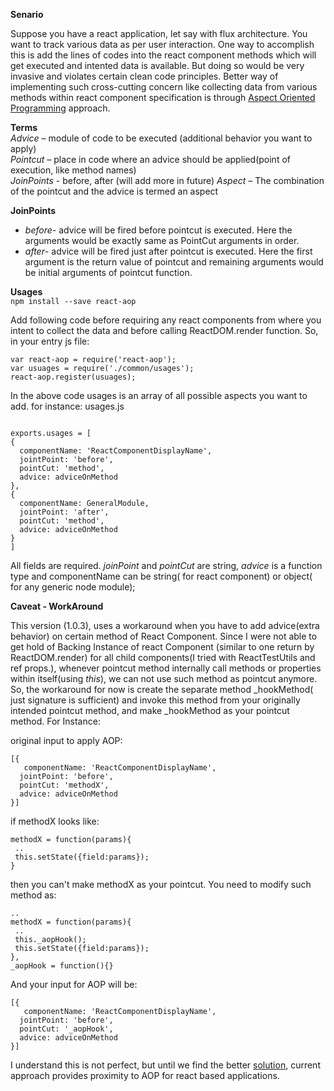 **Senario**

Suppose you have a react application, let say with flux architecture. You want to track various data as per user interaction. One way to accomplish this is add the lines of codes into the react component methods which will get executed and intented data is available. But doing so would be very invasive and violates certain clean code principles. Better way of implementing such cross-cutting concern like collecting data from various methods within react component specification is through [Aspect Oriented Programming](https://en.wikipedia.org/wiki/Aspect-oriented_programming) approach.

**Terms**  
  *Advice* –  module of code to be executed (additional behavior you want to apply)  
  *Pointcut* – place in code where an advice should be applied(point of execution, like method names)  
  *JoinPoints* - before, after (will add more in future)
  *Aspect* – The combination of the pointcut and the advice is termed an aspect

**JoinPoints**  
* _before_- advice will be fired before pointcut is executed. Here the arguments would be exactly same as PointCut arguments in order.
* _after_- advice will be fired just after pointcut is executed. Here the first argument is the return value of pointcut and remaining arguments would be initial arguments of pointcut function.

**Usages**  
```npm install --save react-aop```

Add following code before requiring any react components from where you intent to collect the data and before calling ReactDOM.render function. So, in your entry js file:  
```
var react-aop = require('react-aop');
var usuages = require('./common/usages');
react-aop.register(usuages);
```

In the above code usages is an array of all possible aspects you want to add. for instance: usages.js

```

exports.usages = [
{
  componentName: 'ReactComponentDisplayName',
  jointPoint: 'before',  
  pointCut: 'method',
  advice: adviceOnMethod
},
{
  componentName: GeneralModule,
  jointPoint: 'after',
  pointCut: 'method',
  advice: adviceOnMethod
}
]
```
All fields are required. _joinPoint_ and _pointCut_ are string, _advice_ is a function type and componentName can be string( for react component) or object( for any generic node module);

**Caveat - WorkAround**

This version (1.0.3), uses a workaround when you have to add advice(extra behavior) on certain method of React Component. Since I were not able to get hold of Backing Instance of react Component (similar to one return by ReactDOM.render) for all child components(I tried with ReactTestUtils and ref props.), whenever pointcut method internally call methods or properties within itself(using _this_), we can not use such method as pointcut anymore. So, the workaround for now is create the separate method _hookMethod( just signature is sufficient) and invoke this method from your originally intended pointcut method, and make _hookMethod as your pointcut method. For Instance:

original input to apply AOP:  
```
[{
   componentName: 'ReactComponentDisplayName',
  jointPoint: 'before',  
  pointCut: 'methodX',
  advice: adviceOnMethod
}]
```  
if methodX looks like:  
```
methodX = function(params){
 ..
 this.setState({field:params});
}
```  
then you can't make methodX as your pointcut. You need to modify such method as:  
```
..
methodX = function(params){
 ..
 this._aopHook();
 this.setState({field:params});
},
_aopHook = function(){}
```
And your input for AOP will be:  
```
[{
   componentName: 'ReactComponentDisplayName',
  jointPoint: 'before',  
  pointCut: '_aopHook',
  advice: adviceOnMethod
}]
```  
I understand this is not perfect, but until we find the better [solution](https://github.com/bhochhi/react-aop/issues/1), current approach provides proximity to AOP for react based applications. 
